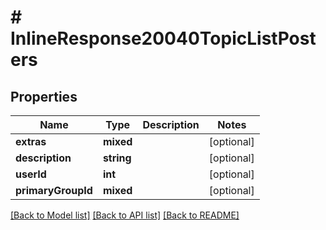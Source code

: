 # # InlineResponse20040TopicListPosters

## Properties

Name | Type | Description | Notes
------------ | ------------- | ------------- | -------------
**extras** | **mixed** |  | [optional]
**description** | **string** |  | [optional]
**userId** | **int** |  | [optional]
**primaryGroupId** | **mixed** |  | [optional]

[[Back to Model list]](../../README.md#models) [[Back to API list]](../../README.md#endpoints) [[Back to README]](../../README.md)

